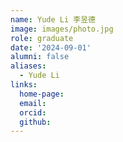 ```yaml
---
name: Yude Li 李昱德
image: images/photo.jpg
role: graduate
date: '2024-09-01'
alumni: false
aliases:
  - Yude Li
links:
  home-page: 
  email: 
  orcid: 
  github: 
---
```


